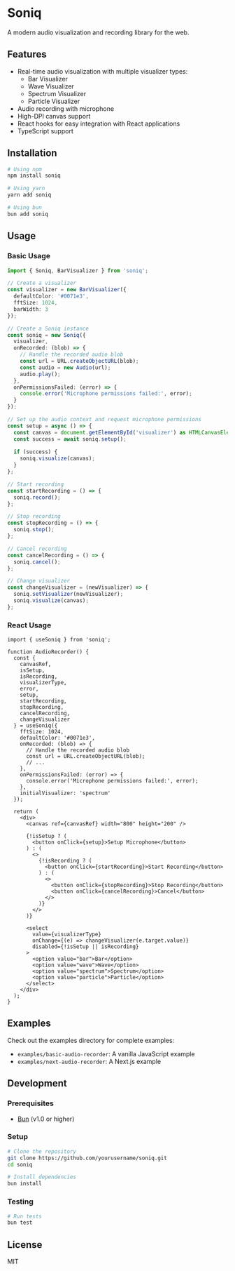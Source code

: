 # Soniq

A modern audio visualization and recording library for the web.

## Features

- Real-time audio visualization with multiple visualizer types:
  - Bar Visualizer
  - Wave Visualizer
  - Spectrum Visualizer
  - Particle Visualizer
- Audio recording with microphone
- High-DPI canvas support
- React hooks for easy integration with React applications
- TypeScript support

## Installation

```bash
# Using npm
npm install soniq

# Using yarn
yarn add soniq

# Using bun
bun add soniq
```

## Usage

### Basic Usage

```typescript
import { Soniq, BarVisualizer } from 'soniq';

// Create a visualizer
const visualizer = new BarVisualizer({
  defaultColor: '#0071e3',
  fftSize: 1024,
  barWidth: 3
});

// Create a Soniq instance
const soniq = new Soniq({
  visualizer,
  onRecorded: (blob) => {
    // Handle the recorded audio blob
    const url = URL.createObjectURL(blob);
    const audio = new Audio(url);
    audio.play();
  },
  onPermissionsFailed: (error) => {
    console.error('Microphone permissions failed:', error);
  }
});

// Set up the audio context and request microphone permissions
const setup = async () => {
  const canvas = document.getElementById('visualizer') as HTMLCanvasElement;
  const success = await soniq.setup();
  
  if (success) {
    soniq.visualize(canvas);
  }
};

// Start recording
const startRecording = () => {
  soniq.record();
};

// Stop recording
const stopRecording = () => {
  soniq.stop();
};

// Cancel recording
const cancelRecording = () => {
  soniq.cancel();
};

// Change visualizer
const changeVisualizer = (newVisualizer) => {
  soniq.setVisualizer(newVisualizer);
  soniq.visualize(canvas);
};
```

### React Usage

```tsx
import { useSoniq } from 'soniq';

function AudioRecorder() {
  const {
    canvasRef,
    isSetup,
    isRecording,
    visualizerType,
    error,
    setup,
    startRecording,
    stopRecording,
    cancelRecording,
    changeVisualizer
  } = useSoniq({
    fftSize: 1024,
    defaultColor: '#0071e3',
    onRecorded: (blob) => {
      // Handle the recorded audio blob
      const url = URL.createObjectURL(blob);
      // ...
    },
    onPermissionsFailed: (error) => {
      console.error('Microphone permissions failed:', error);
    },
    initialVisualizer: 'spectrum'
  });

  return (
    <div>
      <canvas ref={canvasRef} width="800" height="200" />
      
      {!isSetup ? (
        <button onClick={setup}>Setup Microphone</button>
      ) : (
        <>
          {!isRecording ? (
            <button onClick={startRecording}>Start Recording</button>
          ) : (
            <>
              <button onClick={stopRecording}>Stop Recording</button>
              <button onClick={cancelRecording}>Cancel</button>
            </>
          )}
        </>
      )}
      
      <select 
        value={visualizerType} 
        onChange={(e) => changeVisualizer(e.target.value)}
        disabled={!isSetup || isRecording}
      >
        <option value="bar">Bar</option>
        <option value="wave">Wave</option>
        <option value="spectrum">Spectrum</option>
        <option value="particle">Particle</option>
      </select>
    </div>
  );
}
```

## Examples

Check out the examples directory for complete examples:

- `examples/basic-audio-recorder`: A vanilla JavaScript example
- `examples/next-audio-recorder`: A Next.js example

## Development

### Prerequisites

- [Bun](https://bun.sh/) (v1.0 or higher)

### Setup

```bash
# Clone the repository
git clone https://github.com/yourusername/soniq.git
cd soniq

# Install dependencies
bun install
```

### Testing

```bash
# Run tests
bun test
```

## License

MIT
